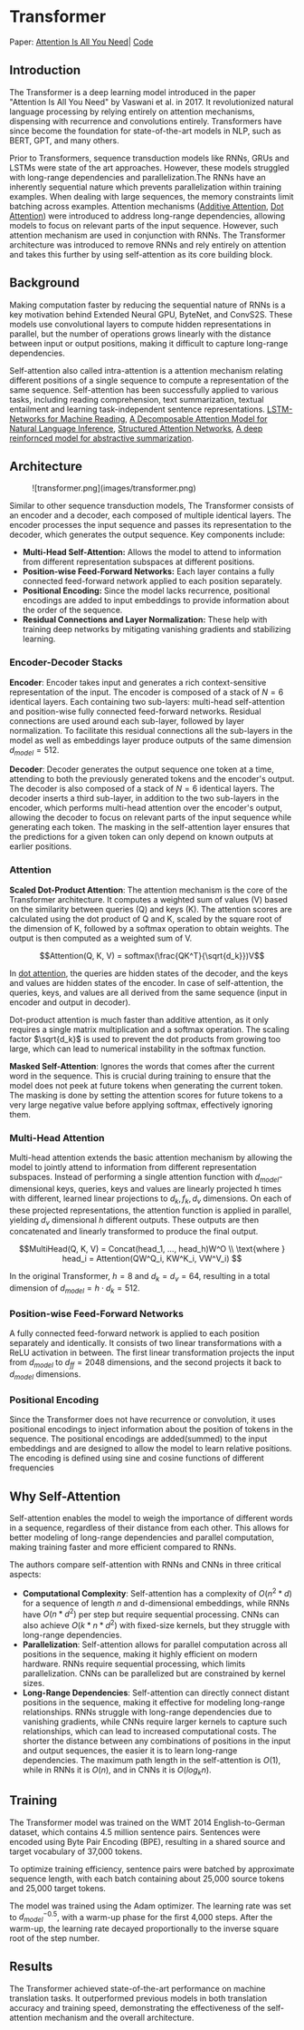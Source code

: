 # Transformer

Paper: [Attention Is All You Need](https://arxiv.org/abs/1706.03762)| [Code]()

## Introduction
The Transformer is a deep learning model introduced in the paper "Attention Is All You Need" by Vaswani et al. in 2017. It revolutionized natural language processing by relying entirely on attention mechanisms, dispensing with recurrence and convolutions entirely. Transformers have since become the foundation for state-of-the-art models in NLP, such as BERT, GPT, and many others.

Prior to Transformers, sequence transduction models like RNNs, GRUs and LSTMs were state of the art approaches. However, these models struggled with long-range dependencies and parallelization.The RNNs have an inherently sequential nature which prevents parallelization within training examples. When dealing with large sequences, the memory constraints limit batching across examples. Attention mechanisms ([Additive Attention](additive_attention.md), [Dot Attention](dot_product_attention.md)) were introduced to address long-range dependencies, allowing models to focus on relevant parts of the input sequence. However, such attention mechanism are used in conjunction with RNNs. The Transformer architecture was introduced to remove RNNs and rely entirely on attention and takes this further by using self-attention as its core building block.

## Background

Making computation faster by reducing the sequential nature of RNNs is a key motivation behind Extended Neural GPU, ByteNet, and ConvS2S. These models use convolutional layers to compute hidden representations in parallel, but the number of operations grows linearly with the distance between input or output positions, making it difficult to capture long-range dependencies.

Self-attention also called intra-attention is a attention mechanism relating different positions of a single sequence to compute a representation of the same sequence. Self-attention has been successfully applied to various tasks, including reading comprehension, text summarization, textual entailment and learning task-independent sentence representations. [LSTM-Networks for Machine Reading](https://arxiv.org/abs/1601.06733), [A Decomposable Attention Model for Natural Language Inference](https://arxiv.org/abs/1606.01933), [Structured Attention Networks](https://arxiv.org/abs/1702.00887), [A deep reinfornced model for abstractive summarization](https://arxiv.org/abs/1705.04304).


## Architecture

<figure markdown="span">
    ![transformer.png](images/transformer.png)
</figure>

Similar to other sequence transduction models, The Transformer consists of an encoder and a decoder, each composed of multiple identical layers. The encoder processes the input sequence and passes its representation to the decoder, which generates the output sequence. Key components include:

- **Multi-Head Self-Attention:** Allows the model to attend to information from different representation subspaces at different positions.
- **Position-wise Feed-Forward Networks:** Each layer contains a fully connected feed-forward network applied to each position separately.
- **Positional Encoding:** Since the model lacks recurrence, positional encodings are added to input embeddings to provide information about the order of the sequence.
- **Residual Connections and Layer Normalization:** These help with training deep networks by mitigating vanishing gradients and stabilizing learning.

### Encoder-Decoder Stacks
**Encoder**: Encoder takes input and generates a rich context-sensitive representation of the input. The encoder is composed of a stack of $N = 6$ identical layers. Each containing two sub-layers: multi-head self-attention and position-wise fully connected feed-forward networks. Residual connections are used around each sub-layer, followed by layer normalization. To facilitate this residual connections all the sub-layers in the model as well as embeddings layer produce outputs of the same dimension $d_{model} = 512$.

**Decoder**: Decoder generates the output sequence one token at a time, attending to both the previously generated tokens and the encoder's output. The decoder is also composed of a stack of $N = 6$ identical layers. The decoder inserts a third sub-layer, in addition to the two sub-layers in the encoder, which performs multi-head attention over the encoder's output, allowing the decoder to focus on relevant parts of the input sequence while generating each token. The masking in the self-attention layer ensures that the predictions for a given token can only depend on known outputs at earlier positions.

### Attention

**Scaled Dot-Product Attention**:
The attention mechanism is the core of the Transformer architecture. It computes a weighted sum of values (V) based on the similarity between queries (Q) and keys (K). The attention scores are calculated using the dot product of Q and K, scaled by the square root of the dimension of K, followed by a softmax operation to obtain weights. The output is then computed as a weighted sum of V.

$$Attention(Q, K, V) = softmax(\frac{QK^T}{\sqrt{d_k}})V$$

In [dot attention](dot_product_attention.md), the queries are hidden states of the decoder, and the keys and values are hidden states of the encoder. In case of self-attention, the queries, keys, and values are all derived from the same sequence (input in encoder and output in decoder).

Dot-product attention is much faster than additive attention, as it only requires a single matrix multiplication and a softmax operation. The scaling factor $\sqrt{d_k}$ is used to prevent the dot products from growing too large, which can lead to numerical instability in the softmax function.

**Masked Self-Attention**: Ignores the words that comes after the current word in the sequence. This is crucial during training to ensure that the model does not peek at future tokens when generating the current token. The masking is done by setting the attention scores for future tokens to a very large negative value before applying softmax, effectively ignoring them.

### Multi-Head Attention

Multi-head attention extends the basic attention mechanism by allowing the model to jointly attend to information from different representation subspaces. Instead of performing a single attention function with $d_{model}$-dimensional keys, queries, keys and values are linearly projected h times with different, learned linear projections to $d_k, f_k, d_v$ dimensions. On each of these projected representations, the attention function is applied in parallel, yielding $d_v$ dimensional $h$ different outputs. These outputs are then concatenated and linearly transformed to produce the final output.

$$MultiHead(Q, K, V) = Concat(head_1, ..., head_h)W^O \\
\text{where } head_i = Attention(QW^Q_i, KW^K_i, VW^V_i)
$$

In the original Transformer, $h = 8$ and $d_k = d_v = 64$, resulting in a total dimension of $d_{model} = h \cdot d_k = 512$.


### Position-wise Feed-Forward Networks

A fully connected feed-forward network is applied to each position separately and identically. It consists of two linear transformations with a ReLU activation in between. The first linear transformation projects the input from $d_{model}$ to $d_{ff}=2048$ dimensions, and the second projects it back to $d_{model}$ dimensions.

### Positional Encoding

Since the Transformer does not have recurrence or convolution, it uses positional encodings to inject information about the position of tokens in the sequence. The positional encodings are added(summed) to the input embeddings and are designed to allow the model to learn relative positions. The encoding is defined using sine and cosine functions of different frequencies

## Why Self-Attention

Self-attention enables the model to weigh the importance of different words in a sequence, regardless of their distance from each other. This allows for better modeling of long-range dependencies and parallel computation, making training faster and more efficient compared to RNNs.

The authors compare self-attention with RNNs and CNNs in three critical aspects: 

- **Computational Complexity**: Self-attention has a complexity of $O(n^2 * d)$ for a sequence of length $n$ and d-dimensional embeddings, while RNNs have $O(n * d^2)$ per step but require sequential processing. CNNs can also achieve $O(k * n * d^2)$ with fixed-size kernels, but they struggle with long-range dependencies.
- **Parallelization**: Self-attention allows for parallel computation across all positions in the sequence, making it highly efficient on modern hardware. RNNs require sequential processing, which limits parallelization. CNNs can be parallelized but are constrained by kernel sizes.
- **Long-Range Dependencies**: Self-attention can directly connect distant positions in the sequence, making it effective for modeling long-range relationships. RNNs struggle with long-range dependencies due to vanishing gradients, while CNNs require larger kernels to capture such relationships, which can lead to increased computational costs. The shorter the distance between any combinations of positions in the input and output sequences, the easier it is to learn long-range dependencies. The maximum path length in the self-attention is $O(1)$, while in RNNs it is $O(n)$, and in CNNs it is $O(log_k n)$.


## Training

The Transformer model was trained on the WMT 2014 English-to-German dataset, which contains 4.5 million sentence pairs. Sentences were encoded using Byte Pair Encoding (BPE), resulting in a shared source and target vocabulary of 37,000 tokens.

To optimize training efficiency, sentence pairs were batched by approximate sequence length, with each batch containing about 25,000 source tokens and 25,000 target tokens.

The model was trained using the Adam optimizer. The learning rate was set to $d_{model}^{-0.5}$, with a warm-up phase for the first 4,000 steps. After the warm-up, the learning rate decayed proportionally to the inverse square root of the step number.

## Results

The Transformer achieved state-of-the-art performance on machine translation tasks. It outperformed previous models in both translation accuracy and training speed, demonstrating the effectiveness of the self-attention mechanism and the overall architecture.
